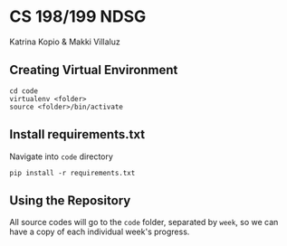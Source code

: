 # CS 198/199 NDSG
Katrina Kopio & Makki Villaluz

## Creating Virtual Environment
```
cd code
virtualenv <folder>
source <folder>/bin/activate
```

## Install requirements.txt
Navigate into `code` directory
```
pip install -r requirements.txt
```

## Using the Repository
All source codes will go to the `code` folder, separated by `week`, so we can have a copy of each individual week's progress.
